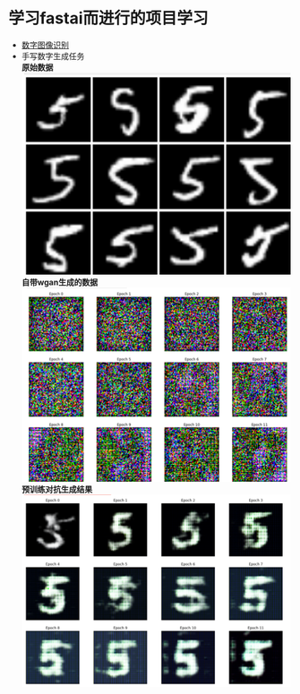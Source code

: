 # 学习fastai而进行的项目学习
+ [数字图像识别](https://www.lintcode.com/ai/digit-recognition/data)
+ 手写数字生成任务  
**原始数据**
![](digital_gan/original_examples.png)
**自带wgan生成的数据**
![](digital_gan/bad_examples.png)
**预训练对抗生成结果**
![](digital_gan/maybe_good.png)
